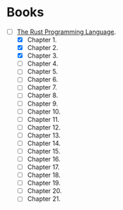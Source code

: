 # Books

- [ ] [The Rust Programming Language](https://doc.rust-lang.org/book/).
  - [x] Chapter 1.
  - [x] Chapter 2.
  - [x] Chapter 3.
  - [ ] Chapter 4.
  - [ ] Chapter 5.
  - [ ] Chapter 6.
  - [ ] Chapter 7.
  - [ ] Chapter 8.
  - [ ] Chapter 9.
  - [ ] Chapter 10.
  - [ ] Chapter 11.
  - [ ] Chapter 12.
  - [ ] Chapter 13.
  - [ ] Chapter 14.
  - [ ] Chapter 15.
  - [ ] Chapter 16.
  - [ ] Chapter 17.
  - [ ] Chapter 18.
  - [ ] Chapter 19.
  - [ ] Chapter 20.
  - [ ] Chapter 21.
